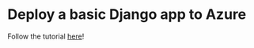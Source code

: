 # Deploy a basic Django app to Azure

Follow the tutorial [here](https://stories.mlh.io/deploying-a-basic-django-app-using-azure-app-services-71ec3b21db08)!
